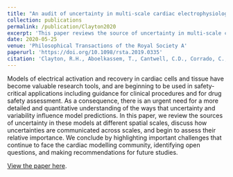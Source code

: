 ```yaml
---
title: "An audit of uncertainty in multi-scale cardiac electrophysiology models"
collection: publications
permalink: /publication/Clayton2020
excerpt: 'This paper reviews the source of uncertainty in multi-scale cardiac electrophysiology models.'
date: 2020-05-25
venue: 'Philosophical Transactions of the Royal Society A'
paperurl: 'https://doi.org/10.1098/rsta.2019.0335'
citation: 'Clayton, R.H., Aboelkassem, T., Cantwell, C.D., Corrado, C., Delhaas, T., Huberts, W., Lei, C.L., et al. (2020). &quot;An audit of uncertainty in multi-scale cardiac electrophysiology models.&quot; <i>Phil. Trans. R. Soc. A</i>. 378: 20190335.'
---
```

Models of electrical activation and recovery in cardiac cells and tissue have become valuable research tools, and are beginning to be used in safety-critical applications including guidance for clinical procedures and for drug safety assessment.
As a consequence, there is an urgent need for a more detailed and quantitative understanding of the ways that uncertainty and variability influence model predictions.
In this paper, we review the sources of uncertainty in these models at different spatial scales, discuss how uncertainties are communicated across scales, and begin to assess their relative importance.
We conclude by highlighting important challenges that continue to face the cardiac modelling community, identifying open questions, and making recommendations for future studies.

[View the paper here](https://doi.org/10.1098/rsta.2019.0335).

